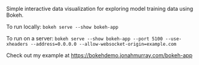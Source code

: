 Simple interactive data visualization for exploring model training data using Bokeh. 

To run locally:
`bokeh serve --show bokeh-app`

To run on a server:
`bokeh serve --show bokeh-app --port 5100 --use-xheaders --address=0.0.0.0 --allow-websocket-origin=example.com`

Check out my example at https://bokehdemo.jonahmurray.com/bokeh-app

